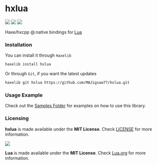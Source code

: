 # hxlua

![](https://img.shields.io/github/repo-size/MAJigsaw77/hxlua) ![](https://badgen.net/github/open-issues/MAJigsaw77/hxlua) ![](https://badgen.net/badge/license/MIT/green)

Haxe/hxcpp @:native bindings for [Lua](http://www.lua.org/)

### Installation

You can install it through `Haxelib`
```bash
haxelib install hxlua
```
Or through `Git`, if you want the latest updates
```bash
haxelib git hxlua https://github.com/MAJigsaw77/hxlua.git
```

### Usage Example

Check out the [Samples Folder](samples/) for examples on how to use this library.

### Licensing

**hxlua** is made available under the **MIT License**. Check [LICENSE](./LICENSE) for more information.

![](https://avatars.githubusercontent.com/u/2319114?s=200&v=4)

**Lua** is made available under the **MIT License**. Check [Lua.org](https://www.lua.org/license.html) for more information.
